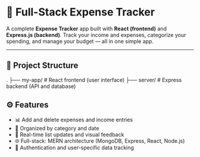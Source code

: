 # 💸 Full-Stack Expense Tracker

A complete **Expense Tracker** app built with **React (frontend)** and **Express.js (backend)**. Track your income and expenses, categorize your spending, and manage your budget — all in one simple app.

---

## 📁 Project Structure
.
├── my-app/ # React frontend (user interface)
├── server/ # Express backend (API and database)

## ⚙️ Features

- 📊 Add and delete expenses and income entries
- 🧠 Organized by category and date
- 🧾 Real-time list updates and visual feedback
- 🌐 Full-stack: MERN architecture (MongoDB, Express, React, Node.js)
- 🔐 Authentication and user-specific data tracking
